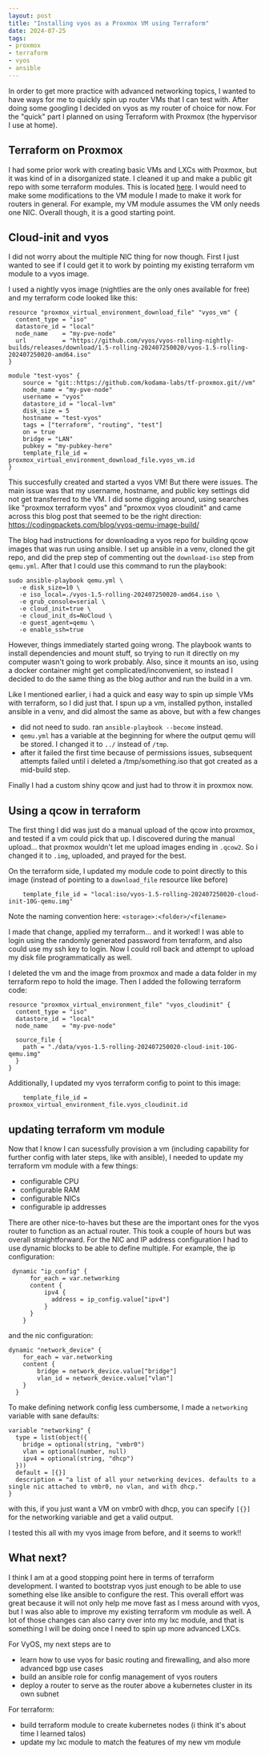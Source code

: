 ```yaml
---
layout: post
title: "Installing vyos as a Proxmox VM using Terraform"
date: 2024-07-25
tags:
- proxmox
- terraform
- vyos
- ansible
---
```


In order to get more practice with advanced networking topics, I wanted to have ways for me to quickly spin up router VMs that I can test with. After doing some googling I decided on vyos as my router of choice for now. For the "quick" part I planned on using Terraform with Proxmox (the hypervisor I use at home). 

## Terraform on Proxmox

I had some prior work with creating basic VMs and LXCs with Proxmox, but it was kind of in a disorganized state. I cleaned it up and make a public git repo with some terraform modules. This is located [here](https://github.com/kodama-labs/tf-proxmox). I would need to make some modifications to the VM module I made to make it work for routers in general. For example, my VM module assumes the VM only needs one NIC.  Overall though, it is a good starting point.

## Cloud-init and vyos

I did not worry about the multiple NIC thing for now though. First I just wanted to see if I could get it to work by pointing my existing terraform vm module to a vyos image.

I used a nightly vyos image (nightlies are the only ones available for free) and my terraform code looked like this:

```
resource "proxmox_virtual_environment_download_file" "vyos_vm" {
  content_type = "iso"
  datastore_id = "local"
  node_name    = "my-pve-node"
  url          = "https://github.com/vyos/vyos-rolling-nightly-builds/releases/download/1.5-rolling-202407250020/vyos-1.5-rolling-202407250020-amd64.iso"
}

module "test-vyos" {
    source = "git::https://github.com/kodama-labs/tf-proxmox.git//vm"
    node_name = "my-pve-node"
    username = "vyos"
    datastore_id = "local-lvm"
    disk_size = 5
    hostname = "test-vyos"
    tags = ["terraform", "routing", "test"]
    on = true
    bridge = "LAN"
    pubkey = "my-pubkey-here"
    template_file_id = proxmox_virtual_environment_download_file.vyos_vm.id
}
```

This succesfully created and started a vyos VM! But there were issues. The main issue was that my username, hostname, and public key settings did not get transferred to the VM. I did some digging around, using searches like "proxmox terraform vyos" and "proxmox vyos cloudinit" and came across this blog post that seemed to be the right direction: <https://codingpackets.com/blog/vyos-qemu-image-build/>

The blog had instructions for downloading a vyos repo for building qcow images that was run using ansible. I set up ansible in a venv, cloned the git repo, and did the prep step of commenting out the `download-iso` step from `qemu.yml`. After that I could use this command to run the playbook:

```
sudo ansible-playbook qemu.yml \
   -e disk_size=10 \
   -e iso_local=./vyos-1.5-rolling-202407250020-amd64.iso \
   -e grub_console=serial \
   -e cloud_init=true \
   -e cloud_init_ds=NoCloud \
   -e guest_agent=qemu \
   -e enable_ssh=true
```
However, things immediately started going wrong. The playbook wants to install dependencies and mount stuff, so trying to run it directly on my computer wasn't going to work probably. Also, since it mounts an iso, using a docker container might get complicated/inconvenient, so instead I decided to do the same thing as the blog author and run the build in a vm. 

Like I mentioned earlier, i had a quick and easy way to spin up simple VMs with terraform, so I did just that. I spun up a vm, installed python, installed ansible in a venv, and did almost the same as above, but with a few changes

- did not need to sudo. ran `ansible-playbook --become` instead. 
- `qemu.yml` has a variable at the beginning for where the output qemu will be stored. I changed it to `../` instead of `/tmp`.
- after it failed the first time because of permissions issues, subsequent attempts failed until i deleted a /tmp/something.iso that got created as a mid-build step. 

Finally I had a custom shiny qcow and just had to throw it in proxmox now.

## Using a qcow in terraform 

The first thing I did was just do a manual upload of the qcow into proxmox, and tested if a vm could pick that up. I discovered during the manual upload... that proxmox wouldn't let me upload images ending in `.qcow2`. So i changed it to `.img`, uploaded, and prayed for the best.

On the terraform side, I updated my module code to point directly to this image (instead of pointing to a `download_file` resource like before)

```
    template_file_id = "local:iso/vyos-1.5-rolling-202407250020-cloud-init-10G-qemu.img"
```

Note the naming convention here: `<storage>:<folder>/<filename>`

I made that change, applied my terraform... and it worked! I was able to login using the randomly generated password from terraform, and also could use my ssh key to login. Now I could roll back and attempt to upload my disk file programmatically as well.

I deleted the vm and the image from proxmox and made a data folder in my terraform repo to hold the image. Then I added the following terraform code:

```
resource "proxmox_virtual_environment_file" "vyos_cloudinit" {
  content_type = "iso"
  datastore_id = "local"
  node_name    = "my-pve-node"

  source_file {
    path = "./data/vyos-1.5-rolling-202407250020-cloud-init-10G-qemu.img"
  }
}
```

Additionally, I updated my vyos terraform config to point to this image:

```
    template_file_id = proxmox_virtual_environment_file.vyos_cloudinit.id
```

## updating terraform vm module

Now that I know I can sucessfully provision a vm (including capability for further config with later steps, like with ansible), I needed to update my terraform vm module with a few things:

- configurable CPU
- configurable RAM
- configurable NICs
- configurable ip addresses

There are other nice-to-haves but these are the important ones for the vyos router to function as an actual router. This took a couple of hours but was overall straightforward. For the NIC and IP address configuration I had to use dynamic blocks to be able to define multiple. For example, the ip configuration:

```
 dynamic "ip_config" {
      for_each = var.networking
      content {
          ipv4 {
            address = ip_config.value["ipv4"]
          }
      }
    }
```

and the nic configuration:

```
dynamic "network_device" {
    for_each = var.networking
    content {
        bridge = network_device.value["bridge"]
        vlan_id = network_device.value["vlan"]
    }
  }
```

To make defining network config less cumbersome, I made a `networking` variable with sane defaults:

```
variable "networking" {
  type = list(object({
    bridge = optional(string, "vmbr0")
    vlan = optional(number, null)
    ipv4 = optional(string, "dhcp")
  }))
  default = [{}]
  description = "a list of all your networking devices. defaults to a single nic attached to vmbr0, no vlan, and with dhcp."
}
```

with this, if you just want a VM on vmbr0 with dhcp, you can specify `[{}]` for the networking variable and get a valid output.

I tested this all with my vyos image from before, and it seems to work!! 

## What next?

I think I am at a good stopping point here in terms of terraform development. I wanted to bootstrap vyos just enough to be able to use something else like ansible to configure the rest. This overall effort was great because it will not only help me move fast as I mess around with vyos, but I was also able to improve my existing terraform vm module as well. A lot of those changes can also carry over into my lxc module, and that is something I will be doing once I need to spin up more advanced LXCs.

For VyOS, my next steps are to 

- learn how to use vyos for basic routing and firewalling, and also more advanced bgp use cases
- build an ansible role for config management of vyos routers
- deploy a router to serve as the router above a kubernetes cluster in its own subnet

For terraform:

- build terraform module to create kubernetes nodes (i think it's about time I learned talos)
- update my lxc module to match the features of my new vm module




